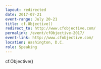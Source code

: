 ```yaml
---
layout: redirected
date: 2017-07-21
event-range: July 20-21
title: cf.Objective() 
redirect_to: http://www.cfobjective.com/
permalink: /event/cfObjective-2017/
event-link: http://www.cfobjective.com/
location: Washington, D.C. 
role: Speaking
---
```

cf.Objective() 
